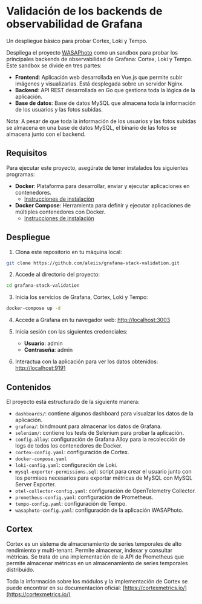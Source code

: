 # Validación de los backends de observabilidad de Grafana

Un despliegue básico para probar Cortex, Loki y Tempo.

Despliega el proyecto [WASAPhoto](https://github.com/aleiis/WASAPhoto) como un sandbox para probar los principales backends de observabilidad de Grafana: Cortex, Loki y Tempo. Este sandbox se divide en tres partes: 

- **Frontend**: Aplicación web desarrollada en Vue.js que permite subir imágenes y visualizarlas. Está desplegada sobre un servidor Nginx.
- **Backend**: API REST desarrollada en Go que gestiona toda la lógica de la aplicación.
- **Base de datos**: Base de datos MySQL que almacena toda la información de los usuarios y las fotos subidas. 

Nota: A pesar de que toda la información de los usuarios y las fotos subidas se almacena en una base de datos MySQL, el binario de las fotos se almacena junto con el backend.

## Requisitos

Para ejecutar este proyecto, asegúrate de tener instalados los siguientes programas:

- **Docker**: Plataforma para desarrollar, enviar y ejecutar aplicaciones en contenedores.
  - [Instrucciones de instalación](https://docs.docker.com/get-docker/)
- **Docker Compose**: Herramienta para definir y ejecutar aplicaciones de múltiples contenedores con Docker.
  - [Instrucciones de instalación](https://docs.docker.com/compose/install/)

## Despliegue

1. Clona este repositorio en tu máquina local:

```bash
git clone https://github.com/aleiis/grafana-stack-validation.git
```

2. Accede al directorio del proyecto:

```bash
cd grafana-stack-validation
```

3. Inicia los servicios de Grafana, Cortex, Loki y Tempo:

```bash
docker-compose up -d
```

4. Accede a Grafana en tu navegador web: [http://localhost:3003](http://localhost:3003)  

5. Inicia sesión con las siguientes credenciales: 
    - **Usuario**: admin
    - **Contraseña**: admin

6. Interactua con la aplicación para ver los datos obtenidos: [http://localhost:9191](http://localhost:9191)

## Contenidos

El proyecto está estructurado de la siguiente manera:

* `dashboards/`: contiene algunos dashboard para visualzar los datos de la aplicación.
* `grafana/`: bindmount para almacenar los datos de Grafana.
* `selenium/`: contiene los tests de Selenium para probar la aplicación.
* `config.alloy`: configuración de Grafana Alloy para la recolección de logs de todos los contenedores de Docker. 
* `cortex-config.yaml`: configuración de Cortex.
* `docker-compose.yaml`
* `loki-config.yaml`: configuración de Loki.
* `mysql-exporter-permissions.sql`: script para crear el usuario junto con los permisos necesarios para exportar métricas de MySQL con MySQL Server Exporter.
* `otel-collector-config.yaml`: configuración de OpenTelemetry Collector.
* `prometheus-config.yaml`: configuración de Prometheus.
* `tempo-config.yaml`: configuración de Tempo.
* `wasaphoto-config.yaml`: configuración de la aplicación WASAPhoto.

## Cortex

Cortex es un sistema de almacenamiento de series temporales de alto rendimiento y multi-tenant. Permite almacenar, indexar y consultar métricas. Se trata de una implementación de la API de Prometheus que permite almacenar métricas en un almacenamiento de series temporales distribuido.

Toda la información sobre los módulos y la implementación de Cortex se puede encontrar en su documentación oficial: [https://cortexmetrics.io/](https://cortexmetrics.io/)
